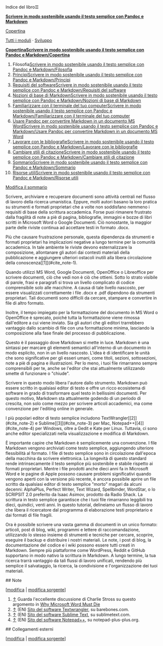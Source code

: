 




Indice del libro☰

**[Scrivere in modo sostenibile usando il testo semplice con Pandoc e Markdown](/wiki/Scrivere_in_modo_sostenibile_usando_il_testo_semplice_con_Pandoc_e_Markdown "Scrivere in modo sostenibile usando il testo semplice con Pandoc e Markdown")**


[Copertina](/wiki/Scrivere_in_modo_sostenibile_usando_il_testo_semplice_con_Pandoc_e_Markdown/Copertina "Scrivere in modo sostenibile usando il testo semplice con Pandoc e Markdown/Copertina")   
   
 [Tutti i moduli](/wiki/Categoria:Scrivere_in_modo_sostenibile_usando_il_testo_semplice_con_Pandoc_e_Markdown "Categoria:Scrivere in modo sostenibile usando il testo semplice con Pandoc e Markdown") ·  [Sviluppo](https://it.wikibooks.org/wiki/Speciale:EspandiTemplate?wpInput=%7B%7BTemplate:Bollettino%7C1=Scrivere_in_modo_sostenibile_usando_il_testo_semplice_con_Pandoc_e_Markdown%7D%7D#Bollettino)





**[Copertina](/wiki/Scrivere_in_modo_sostenibile_usando_il_testo_semplice_con_Pandoc_e_Markdown/Copertina "Scrivere in modo sostenibile usando il testo semplice con Pandoc e Markdown/Copertina")[Scrivere in modo sostenibile usando il testo semplice con Pandoc e Markdown/Copertina](/wiki/Aiuto:Fasi_di_sviluppo "Aiuto:Fasi di sviluppo")**
1. Filosofia[Scrivere in modo sostenibile usando il testo semplice con Pandoc e Markdown/Filosofia](/wiki/Aiuto:Fasi_di_sviluppo "Aiuto:Fasi di sviluppo")
2. [Principi](/wiki/Scrivere_in_modo_sostenibile_usando_il_testo_semplice_con_Pandoc_e_Markdown/Principi "Scrivere in modo sostenibile usando il testo semplice con Pandoc e Markdown/Principi")[Scrivere in modo sostenibile usando il testo semplice con Pandoc e Markdown/Principi](/wiki/Aiuto:Fasi_di_sviluppo "Aiuto:Fasi di sviluppo")
3. [Requisiti del software](/wiki/Scrivere_in_modo_sostenibile_usando_il_testo_semplice_con_Pandoc_e_Markdown/Requisiti_del_software "Scrivere in modo sostenibile usando il testo semplice con Pandoc e Markdown/Requisiti del software")[Scrivere in modo sostenibile usando il testo semplice con Pandoc e Markdown/Requisiti del software](/wiki/Aiuto:Fasi_di_sviluppo "Aiuto:Fasi di sviluppo")
4. [Nozioni di base di Markdown](/wiki/Scrivere_in_modo_sostenibile_usando_il_testo_semplice_con_Pandoc_e_Markdown/Nozioni_di_base_di_Markdown "Scrivere in modo sostenibile usando il testo semplice con Pandoc e Markdown/Nozioni di base di Markdown")[Scrivere in modo sostenibile usando il testo semplice con Pandoc e Markdown/Nozioni di base di Markdown](/wiki/Aiuto:Fasi_di_sviluppo "Aiuto:Fasi di sviluppo")
5. [Familiarizzare con il terminale del tuo computer](/wiki/Scrivere_in_modo_sostenibile_usando_il_testo_semplice_con_Pandoc_e_Markdown/Familiarizzare_con_il_terminale_del_tuo_computer "Scrivere in modo sostenibile usando il testo semplice con Pandoc e Markdown/Familiarizzare con il terminale del tuo computer")[Scrivere in modo sostenibile usando il testo semplice con Pandoc e Markdown/Familiarizzare con il terminale del tuo computer](/wiki/Aiuto:Fasi_di_sviluppo "Aiuto:Fasi di sviluppo")
6. [Usare Pandoc per convertire Markdown in un documento MS Word](/wiki/Scrivere_in_modo_sostenibile_usando_il_testo_semplice_con_Pandoc_e_Markdown/Usare_Pandoc_per_convertire_Markdown_in_un_documento_MS_Word "Scrivere in modo sostenibile usando il testo semplice con Pandoc e Markdown/Usare Pandoc per convertire Markdown in un documento MS Word")[Scrivere in modo sostenibile usando il testo semplice con Pandoc e Markdown/Usare Pandoc per convertire Markdown in un documento MS Word](/wiki/Aiuto:Fasi_di_sviluppo "Aiuto:Fasi di sviluppo")
7. [Lavorare con le bibliografie](/wiki/Scrivere_in_modo_sostenibile_usando_il_testo_semplice_con_Pandoc_e_Markdown/Lavorare_con_le_bibliografie "Scrivere in modo sostenibile usando il testo semplice con Pandoc e Markdown/Lavorare con le bibliografie")[Scrivere in modo sostenibile usando il testo semplice con Pandoc e Markdown/Lavorare con le bibliografie](/wiki/Aiuto:Fasi_di_sviluppo "Aiuto:Fasi di sviluppo")
8. [Cambiare stili di citazione](/wiki/Scrivere_in_modo_sostenibile_usando_il_testo_semplice_con_Pandoc_e_Markdown/Cambiare_stili_di_citazione "Scrivere in modo sostenibile usando il testo semplice con Pandoc e Markdown/Cambiare stili di citazione")[Scrivere in modo sostenibile usando il testo semplice con Pandoc e Markdown/Cambiare stili di citazione](/wiki/Aiuto:Fasi_di_sviluppo "Aiuto:Fasi di sviluppo")
9. [Sommario](/wiki/Scrivere_in_modo_sostenibile_usando_il_testo_semplice_con_Pandoc_e_Markdown/Sommario "Scrivere in modo sostenibile usando il testo semplice con Pandoc e Markdown/Sommario")[Scrivere in modo sostenibile usando il testo semplice con Pandoc e Markdown/Sommario](/wiki/Aiuto:Fasi_di_sviluppo "Aiuto:Fasi di sviluppo")
10. [Risorse utili](/wiki/Scrivere_in_modo_sostenibile_usando_il_testo_semplice_con_Pandoc_e_Markdown/Risorse_utili "Scrivere in modo sostenibile usando il testo semplice con Pandoc e Markdown/Risorse utili")[Scrivere in modo sostenibile usando il testo semplice con Pandoc e Markdown/Risorse utili](/wiki/Aiuto:Fasi_di_sviluppo "Aiuto:Fasi di sviluppo")


[Modifica il sommario](https://it.wikibooks.org/w/index.php?title=Template%3AScrivere_in_modo_sostenibile_usando_il_testo_semplice_con_Pandoc_e_Markdown&action=edit)




  

Scrivere, archiviare e recuperare documenti sono attività centrali nel flusso di lavoro della ricerca umanistica. Eppure, molti autori basano la loro pratica su strumenti e formati proprietari che a volte non soddisfano nemmeno i requisiti di base della scrittura accademica. Forse puoi rimanere frustrato dalla fragilità di note a piè di pagina, bibliografie, immagini e bozze di libri scritti in Microsoft Word o Google Documenti. Ciò nonostante, la maggior parte delle riviste continua ad accettare testi in formato .docx.


Più che causare frustrazione personale, questa dipendenza da strumenti e formati proprietari ha implicazioni negative a lungo termine per la comunità accademica. In tale ambiente le riviste devono esternalizzare la composizione, allontanare gli autori dai contesti materiali della pubblicazione e aggiungere ulteriori ostacoli inutili alla libera circolazione della conoscenza[\[1]](#cite_note-1).


Quando utilizzi MS Word, Google Documenti, OpenOffice o Libreoffice per scrivere documenti, ciò che vedi non è ciò che ottieni. Sotto lo strato visibile di parole, frasi e paragrafi si trova un livello complicato di codice comprensibile solo alle macchine. A causa di tale livello nascosto, per essere visualizzati correttamente i file .docx e .pdf dipendono da strumenti proprietari. Tali documenti sono difficili da cercare, stampare e convertire in file di altro formato.


Inoltre, il tempo impiegato per la formattazione del documento in MS Word o OpenOffice è sprecato, poiché tutta la formattazione viene rimossa dall'editore a cui viene inviato. Sia gli autori che gli editori trarrebbero vantaggio dallo scambio di file con una formattazione minima, lasciando la composizione alla fase finale del processo di pubblicazione.


Questo è il passaggio dove Markdown si mette in luce. Markdown è una sintassi per marcare gli elementi semantici all'interno di un documento in modo esplicito, non in un livello nascosto. L'idea è di identificare le unità che sono significative per gli esseri umani, come titoli, sezioni, sottosezioni, note a piè di pagina e illustrazioni. Per lo meno, i tuoi file rimarranno sempre comprensibili per te, anche se l'editor che stai attualmente utilizzando smette di funzionare o "chiude".


Scrivere in questo modo libera l'autore dallo strumento. Markdown può essere scritto in qualsiasi editor di testo e offre un ricco ecosistema di software in grado di trasformare quel testo in bellissimi documenti. Per questo motivo, Markdown sta attualmente godendo di un periodo di crescita, non solo come mezzo per scrivere articoli accademici, ma come convenzione per l'editing online in generale.


I più popolari editor di testo semplice includono TextWrangler[\[2]](#cite_note-2) e Sublime[\[3]](#cite_note-3) per Mac, Notepad\+\+[\[4]](#cite_note-4) per Windows, oltre a Gedit e Kate per Linux. Tuttavia, ci sono anche editor specializzati nella visualizzazione e modifica di Markdown.


È importante capire che Markdown è semplicemente una convenzione. I file Markdown vengono archiviati come testo semplice, aggiungendo ulteriore flessibilità al formato. I file di testo semplice sono in circolazione dall'epoca della macchina da scrivere elettronica. La longevità di questo standard rende intrinsecamente il testo semplice più sostenibile e stabile rispetto ai formati proprietari. Mentre i file prodotti anche dieci anni fa in Microsoft Word e le pagine di Apple possono causare problemi significativi quando vengono aperti con la versione più recente, è ancora possibile aprire un file scritto da qualsiasi editor di testo semplice "morto" magari da alcuni decenni: AlphaPlus, Perfect Writer, Text Wizard, Spellbinder, WordStar, o lo SCRIPSIT 2\.0 preferito da Isaac Asimov, prodotto da Radio Shack. La scrittura in testo semplice garantisce che i tuoi file rimarranno leggibili tra dieci, quindici, venti anni. In questo tutorial, delineiamo un flusso di lavoro che libera il ricercatore dal programma di elaborazione testi proprietario e dai formati di file fragili.


Ora è possibile scrivere una vasta gamma di documenti in un unico formato: articoli, post di blog, wiki, programmi e lettere di raccomandazione, utilizzando lo stesso insieme di strumenti e tecniche per cercare, scoprire, eseguire il backup e distribuire i nostri materiali. Le note, i post di blog, la documentazione del codice e i wiki possono essere tutti creati in Markdown. Sempre più piattaforme come WordPress, Reddit e GitHub supportano in modo nativo la scrittura in Markdown. A lungo termine, la tua ricerca trarrà vantaggio da tali flussi di lavoro unificati, rendendo più semplice il salvataggio, la ricerca, la condivisione e l'organizzazione dei tuoi materiali.




<div style=\"page-break-before:always\"></div>
## Note

\[[modifica](/w/index.php?title=Scrivere_in_modo_sostenibile_usando_il_testo_semplice_con_Pandoc_e_Markdown/Filosofia&veaction=edit&section=1 "Modifica la sezione Note") \| [modifica sorgente](/w/index.php?title=Scrivere_in_modo_sostenibile_usando_il_testo_semplice_con_Pandoc_e_Markdown/Filosofia&action=edit&section=1 "Edit section's source code: Note")]
1. [↑](#cite_ref-1)  Guarda l'eccellente discussione di Charlie Stross su questo argomento in [Why Microsoft Word Must Die](http://www.antipope.org/charlie/blog-static/2013/10/why-microsoft-word-must-die.html)
2. [↑](#cite_ref-2) (EN) [Sito del software Textwrangler](http://www.barebones.com/products/textwrangler/), su barebones.com.
3. [↑](#cite_ref-3) (EN) [Sito del software Sublime Text](http://www.sublimetext.com/), su sublimetext.com.
4. [↑](#cite_ref-4) (EN) [Sito del software Notepad\+\+](http://notepad-plus-plus.org/), su notepad\-plus\-plus.org.



<div style=\"page-break-before:always\"></div>
## Collegamenti esterni

\[[modifica](/w/index.php?title=Scrivere_in_modo_sostenibile_usando_il_testo_semplice_con_Pandoc_e_Markdown/Filosofia&veaction=edit&section=2 "Modifica la sezione Collegamenti esterni") \| [modifica sorgente](/w/index.php?title=Scrivere_in_modo_sostenibile_usando_il_testo_semplice_con_Pandoc_e_Markdown/Filosofia&action=edit&section=2 "Edit section's source code: Collegamenti esterni")]



